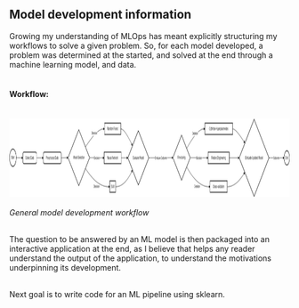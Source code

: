 ## Model development information
Growing my understanding of MLOps has meant explicitly structuring my workflows to solve a given problem. So, for each model developed, a problem was determined at the started, and solved at the end through a machine learning model, and data.<br><br>

#### Workflow:<br><br>
<img src="workflow.png" alt="workflow" width="990" height="140"/><br><br>
*General model development workflow*<br><br>

The question to be answered by an ML model is then packaged into an interactive application at the end, as I believe that helps any reader understand the output of the application, to understand the motivations underpinning its development.<br><br>

Next goal is to write code for an ML pipeline using sklearn.